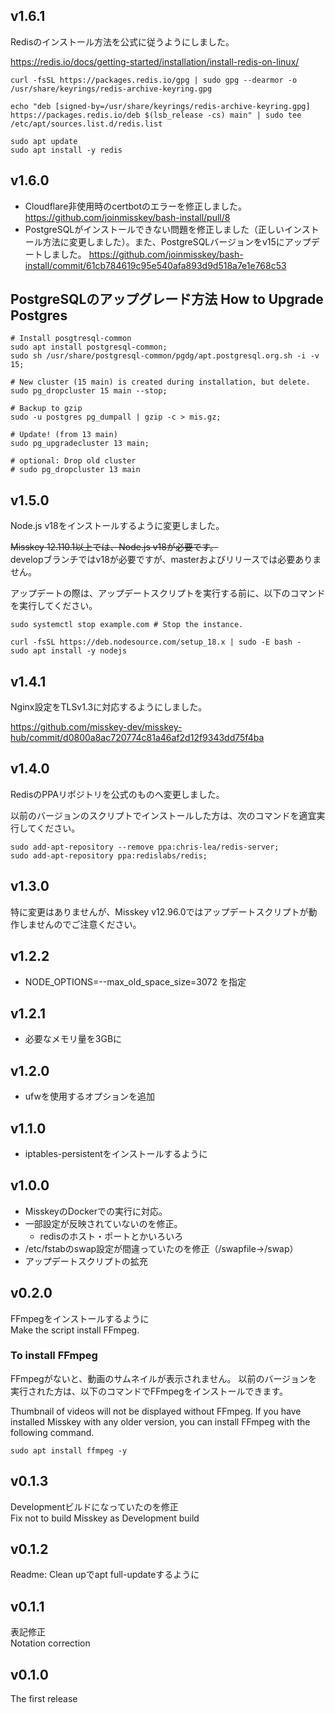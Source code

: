 ## v1.6.1
Redisのインストール方法を公式に従うようにしました。


https://redis.io/docs/getting-started/installation/install-redis-on-linux/  

```
curl -fsSL https://packages.redis.io/gpg | sudo gpg --dearmor -o /usr/share/keyrings/redis-archive-keyring.gpg

echo "deb [signed-by=/usr/share/keyrings/redis-archive-keyring.gpg] https://packages.redis.io/deb $(lsb_release -cs) main" | sudo tee /etc/apt/sources.list.d/redis.list

sudo apt update
sudo apt install -y redis
```

## v1.6.0
- Cloudflare非使用時のcertbotのエラーを修正しました。 https://github.com/joinmisskey/bash-install/pull/8
- PostgreSQLがインストールできない問題を修正しました（正しいインストール方法に変更しました）。また、PostgreSQLバージョンをv15にアップデートしました。 https://github.com/joinmisskey/bash-install/commit/61cb784619c95e540afa893d9d518a7e1e768c53  
    
## PostgreSQLのアップグレード方法 How to Upgrade Postgres

```
# Install posgtresql-common
sudo apt install postgresql-common;
sudo sh /usr/share/postgresql-common/pgdg/apt.postgresql.org.sh -i -v 15;

# New cluster (15 main) is created during installation, but delete.
sudo pg_dropcluster 15 main --stop;

# Backup to gzip
sudo -u postgres pg_dumpall | gzip -c > mis.gz;

# Update! (from 13 main)
sudo pg_upgradecluster 13 main;

# optional: Drop old cluster
# sudo pg_dropcluster 13 main
```

## v1.5.0
Node.js v18をインストールするように変更しました。

~~Misskey 12.110.1以上では、Node.js v18が必要です。~~  
developブランチではv18が必要ですが、masterおよびリリースでは必要ありません。

アップデートの際は、アップデートスクリプトを実行する前に、以下のコマンドを実行してください。

```
sudo systemctl stop example.com # Stop the instance.

curl -fsSL https://deb.nodesource.com/setup_18.x | sudo -E bash -
sudo apt install -y nodejs
```

## v1.4.1
Nginx設定をTLSv1.3に対応するようにしました。

https://github.com/misskey-dev/misskey-hub/commit/d0800a8ac720774c81a46af2d12f9343dd75f4ba

## v1.4.0
RedisのPPAリポジトリを公式のものへ変更しました。

以前のバージョンのスクリプトでインストールした方は、次のコマンドを適宜実行してください。

```
sudo add-apt-repository --remove ppa:chris-lea/redis-server;
sudo add-apt-repository ppa:redislabs/redis;
```

## v1.3.0
特に変更はありませんが、Misskey v12.96.0ではアップデートスクリプトが動作しませんのでご注意ください。

## v1.2.2
- NODE_OPTIONS=--max_old_space_size=3072 を指定

## v1.2.1
- 必要なメモリ量を3GBに

## v1.2.0
- ufwを使用するオプションを追加

## v1.1.0
- iptables-persistentをインストールするように


## v1.0.0
- MisskeyのDockerでの実行に対応。  
- 一部設定が反映されていないのを修正。
  * redisのホスト・ポートとかいろいろ
- /etc/fstabのswap設定が間違っていたのを修正（/swapfile→/swap）
- アップデートスクリプトの拡充

## v0.2.0
FFmpegをインストールするように  
Make the script install FFmpeg.

### To install FFmpeg
FFmpegがないと、動画のサムネイルが表示されません。
以前のバージョンを実行された方は、以下のコマンドでFFmpegをインストールできます。

Thumbnail of videos will not be displayed without FFmpeg.
If you have installed Misskey with any older version, you can install FFmpeg with the following command.

```
sudo apt install ffmpeg -y
```

## v0.1.3
Developmentビルドになっていたのを修正  
Fix not to build Misskey as Development build

## v0.1.2
Readme: Clean upでapt full-updateするように

## v0.1.1
表記修正  
Notation correction

## v0.1.0
The first release
